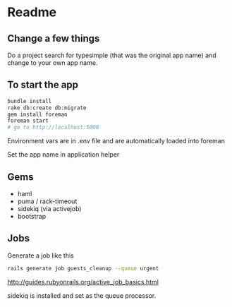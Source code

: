 # Readme

## Change a few things
Do a project search for typesimple (that was the original app name) and change to your own app name.

## To start the app

```bash
bundle install
rake db:create db:migrate
gem install foreman
foreman start
# go to http://localhost:5000
```

Environment vars are in .env file and are automatically loaded into foreman

Set the app name in application helper

## Gems
* haml
* puma / rack-timeout
* sidekiq (via activejob)
* bootstrap

## Jobs

Generate a job like this
```bash
rails generate job guests_cleanup --queue urgent
```
http://guides.rubyonrails.org/active_job_basics.html

sidekiq is installed and set as the queue processor.
